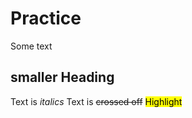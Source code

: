 # Practice
Some text 
## smaller Heading
Text is *italics*
Text is ~~crossed off~~
<mark>Highlight</mark>